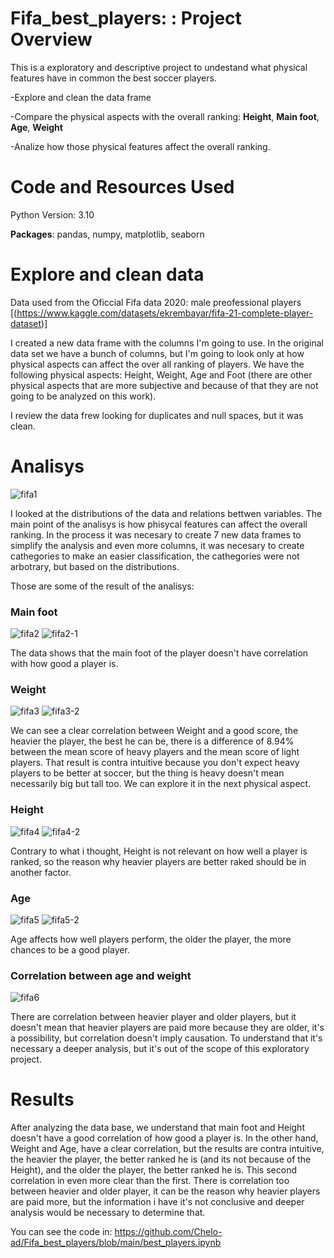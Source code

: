 # Fifa_best_players: : Project Overview

This is a exploratory and descriptive project to undestand what physical features have in common the best soccer players.

-Explore and clean the data frame

-Compare the physical aspects with the overall ranking: **Height**, **Main foot**, **Age**, **Weight**

-Analize how those physical features affect the overall ranking.


 # Code and Resources Used
 
Python Version: 3.10

**Packages**: pandas, numpy, matplotlib, seaborn


# Explore and clean data

Data used from the Oficcial Fifa data 2020: male preofessional players [(https://www.kaggle.com/datasets/ekrembayar/fifa-21-complete-player-dataset)]

I created a new data frame with the columns I'm going to use. In the original data set we have a bunch of columns, but I'm going to look only at how physical aspects can affect the over all ranking of players. We have the following physical aspects: Height, Weight, Age and Foot (there are other physical aspects that are more subjective and because of that they are not going to be analyzed on this work).

I review the data frew looking for duplicates and null spaces, but it was clean.


# Analisys

![fifa1](https://user-images.githubusercontent.com/74560416/158886990-b43e1401-0874-483e-a7e9-69cd26c8cfa1.png)


I looked at the distributions of the data and relations bettwen variables. The main point of the analisys is  how phisycal features can affect the overall ranking. In the process it was necesary to create 7 new data frames to simplify the analysis and even more columns, it was necesary to create cathegories to make an easier classification, the cathegories were not arbotrary, but based on the distributions.
 
Those are some of the result of the analisys:

### Main foot
![fifa2](https://user-images.githubusercontent.com/74560416/158887056-48ee222f-eae7-48e1-92ca-b33bf7bd26e7.png)
![fifa2-1](https://user-images.githubusercontent.com/74560416/158887063-b589fd6d-2d32-4442-9b63-5eadb81bfff0.png)

The data shows that the main foot of the player doesn't have correlation with how good a player is.

### Weight
![fifa3](https://user-images.githubusercontent.com/74560416/158887167-bb027ac1-2add-4726-97d6-fd2cc5c63fa8.png)
![fifa3-2](https://user-images.githubusercontent.com/74560416/158887176-e37c7a85-1ddb-42ca-b766-0374988ce870.png)

We can see a clear correlation between Weight and a good score, the heavier the player, the best  he can be, there is a difference of 8.94% between the mean score of heavy players and the mean score of light players. That result is contra intuitive because you don't expect heavy players to be better at soccer, but the thing is heavy doesn't mean necessarily  big but tall too. We can explore it in the next physical aspect.

### Height
![fifa4](https://user-images.githubusercontent.com/74560416/158887212-83b963ae-efdd-4ae6-af9c-cb61dae7c8ab.png)
![fifa4-2](https://user-images.githubusercontent.com/74560416/158887214-8415c910-293d-4a99-bbf8-80a386a7fdfe.png)

Contrary to what i thought, Height is not relevant on how well a player is ranked, so the reason why heavier players are better raked should be in another factor.

### Age
![fifa5](https://user-images.githubusercontent.com/74560416/158887252-5ea967be-860e-4870-b97b-ed9d1d970219.png)
![fifa5-2](https://user-images.githubusercontent.com/74560416/158887256-e11ca46c-b769-4eb0-bf8f-ee64c43ca61f.png)

Age affects how well players perform, the older the player, the more chances to be a good player.

### Correlation between age and weight
![fifa6](https://user-images.githubusercontent.com/74560416/158887365-6420978b-1a8b-4342-8d68-6a5937e2d1c9.png)

There are correlation between heavier player and older players, but it doesn't mean that heavier players are paid more because they are older, it's a possibility, but correlation doesn't imply causation. To understand that it's necessary a deeper analysis, but it's out of the scope of this exploratory project.


# Results

After analyzing the data base, we understand that  main foot and Height doesn't have a good correlation of how good a player is. In the other hand, Weight and Age, have a clear correlation, but the results are contra intuitive, the heavier the player, the  better ranked he is (and its not because of the Height), and the older the player, the better ranked he is. This second correlation in even more clear than the first. There is correlation too between heavier and older player, it can be the reason why heavier players are paid more, but the information i have it's not conclusive and deeper analysis would be necessary to determine that.

You can see the code in: https://github.com/Chelo-ad/Fifa_best_players/blob/main/best_players.ipynb



